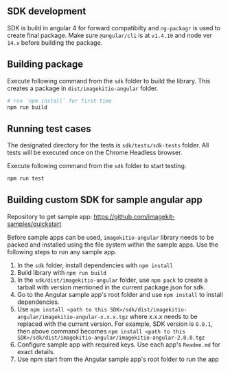 ## SDK development

SDK is build in angular 4 for forward compatibilty and `ng-packagr` is used to create final package. Make sure `@angular/cli` is at `v1.4.10` and node ver `14.x` before building the package.

## Building package

Execute following command from the `sdk` folder to build the library. This creates a package in `dist/imagekitio-angular` folder.
```sh
# run `npm install` for first time
npm run build
```

## Running test cases

The designated directory for the tests is `sdk/tests/sdk-tests` folder. All tests will be executed once on the Chrome Headless browser.

Execute following command from the `sdk` folder to start testing.
```sh
npm run test
```

## Building custom SDK for sample angular app

Repository to get sample app: https://github.com/imagekit-samples/quickstart

Before sample apps can be used, `imagekitio-angular` library needs to be packed and installed using the file system within the sample apps. Use the following steps to run any sample app.

1. In the `sdk` folder, install dependencies with `npm install`
2. Build library with `npm run build`
3. In the `sdk/dist/imagekitio-angular` folder, use `npm pack` to create a tarball with version mentioned in the current package.json for sdk. 
4. Go to the Angular sample app's root folder and use `npm install` to install dependencies.
5. Use `npm install <path to this SDK>/sdk/dist/imagekitio-angular/imagekitio-angular-x.x.x.tgz` where x.x.x needs to be replaced with the current version. For example, SDK version is `0.0.1`, then above command becomes `npm install <path to this SDK>/sdk/dist/imagekitio-angular/imagekitio-angular-2.0.0.tgz`
6. Configure sample app with required keys. Use each app's `Readme.md` for exact details.
7. Use npm start from the Angular sample app's root folder to run the app
